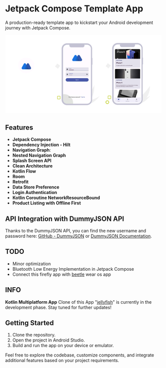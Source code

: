 # Jetpack Compose Template App

A production-ready template app to kickstart your Android development journey with Jetpack Compose.

![App Preview](firefly.png)

## Features

- **Jetpack Compose**
- **Dependency Injection - Hilt**
- **Navigation Graph**: 
- **Nested Navigation Graph**
- **Splash Screen API**
- **Clean Architecture**
- **Kotlin Flow**
- **Room**
- **Retrofit**
- **Data Store Preference**
- **Login Authentication**
- **Kotlin Coroutine NetworkResourceBound**
- **Product Listing with Offline First**

## API Integration with DummyJSON API

Thanks to the DummyJSON API, you can find the new username and password here: [GitHub - DummyJSON](https://github.com/Ovi/DummyJSON) or [DummyJSON Documentation](https://dummyjson.com/docs/auth).


## TODO
- Minor optimization
- Bluetooth Low Energy Implementation in Jetpack Compose
- Connect this firefly app with [beetle](https://github.com/iamnaran/beetle) wear os app

## INFO
**Kotlin Multiplatform App**
Clone of this App "[jellyfish](https://github.com/iamnaran/jellyfish)" is currently in the development phase.
Stay tuned for further updates!


## Getting Started

1. Clone the repository.
2. Open the project in Android Studio.
3. Build and run the app on your device or emulator.

Feel free to explore the codebase, customize components, and integrate additional features based on your project requirements.

